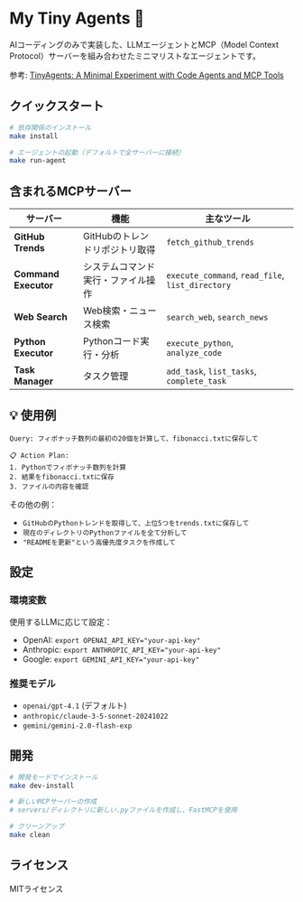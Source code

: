 # My Tiny Agents 🤖

AIコーディングのみで実装した、LLMエージェントとMCP（Model Context Protocol）サーバーを組み合わせたミニマリストなエージェントです。

参考: [TinyAgents: A Minimal Experiment with Code Agents and MCP Tools](https://huggingface.co/blog/albertvillanova/tiny-agents)

## クイックスタート
```bash
# 依存関係のインストール
make install

# エージェントの起動（デフォルトで全サーバーに接続）
make run-agent
```

## 含まれるMCPサーバー

| サーバー | 機能 | 主なツール |
|---------|------|-----------|
| **GitHub Trends** | GitHubのトレンドリポジトリ取得 | `fetch_github_trends` |
| **Command Executor** | システムコマンド実行・ファイル操作 | `execute_command`, `read_file`, `list_directory` |
| **Web Search** | Web検索・ニュース検索 | `search_web`, `search_news` |
| **Python Executor** | Pythonコード実行・分析 | `execute_python`, `analyze_code` |
| **Task Manager** | タスク管理 | `add_task`, `list_tasks`, `complete_task` |

## 💡 使用例

```
Query: フィボナッチ数列の最初の20個を計算して、fibonacci.txtに保存して

📋 Action Plan:
1. Pythonでフィボナッチ数列を計算
2. 結果をfibonacci.txtに保存
3. ファイルの内容を確認
```

その他の例：
- `GitHubのPythonトレンドを取得して、上位5つをtrends.txtに保存して`
- `現在のディレクトリのPythonファイルを全て分析して`
- `"READMEを更新"という高優先度タスクを作成して`

## 設定

### 環境変数

使用するLLMに応じて設定：
- OpenAI: `export OPENAI_API_KEY="your-api-key"`
- Anthropic: `export ANTHROPIC_API_KEY="your-api-key"`
- Google: `export GEMINI_API_KEY="your-api-key"`

### 推奨モデル

- `openai/gpt-4.1` (デフォルト)
- `anthropic/claude-3-5-sonnet-20241022`
- `gemini/gemini-2.0-flash-exp`

## 開発

```bash
# 開発モードでインストール
make dev-install

# 新しいMCPサーバーの作成
# servers/ディレクトリに新しい.pyファイルを作成し、FastMCPを使用

# クリーンアップ
make clean
```

## ライセンス
MITライセンス
